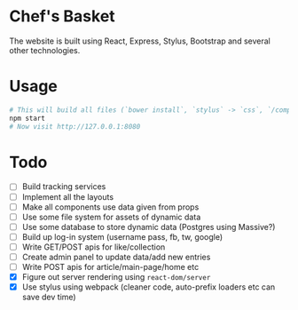 # Chef's Basket
The website is built using React, Express, Stylus, Bootstrap and several other technologies.

# Usage
```bash
# This will build all files (`bower install`, `stylus` -> `css`, `/components` -> `bundle.js`) and start the server
npm start
# Now visit http://127.0.0.1:8080
```

# Todo
* [ ] Build tracking services
* [ ] Implement all the layouts
* [ ] Make all components use data given from props
* [ ] Use some file system for assets of dynamic data
* [ ] Use some database to store dynamic data (Postgres using Massive?)
* [ ] Build up log-in system (username pass, fb, tw, google)
* [ ] Write GET/POST apis for like/collection
* [ ] Create admin panel to update data/add new entries
* [ ] Write POST apis for article/main-page/home etc
* [x] Figure out server rendering using `react-dom/server`
* [x] Use stylus using webpack (cleaner code, auto-prefix loaders etc can save dev time)
